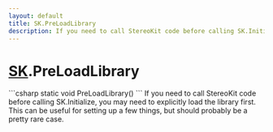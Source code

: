```yaml
---
layout: default
title: SK.PreLoadLibrary
description: If you need to call StereoKit code before calling SK.Initialize, you may need to explicitly load the library first. This can be useful for setting up a few things, but should probably be a pretty rare case.
---
```

# [SK]({{site.url}}/Pages/StereoKit/SK.html).PreLoadLibrary

<div class='signature' markdown='1'>
```csharp
static void PreLoadLibrary()
```
If you need to call StereoKit code before calling
SK.Initialize, you may need to explicitly load the library first.
This can be useful for setting up a few things, but should
probably be a pretty rare case.
</div>




